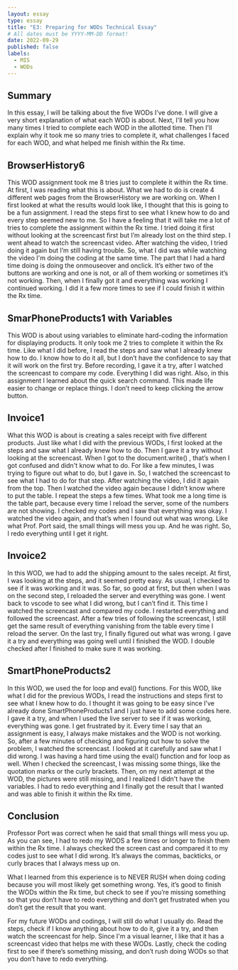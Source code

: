 ```yaml
---
layout: essay
type: essay
title: "E3: Preparing for WODs Technical Essay"
# All dates must be YYYY-MM-DD format!
date: 2022-09-29
published: false
labels:
  - MIS
  - WODs
---
```

<h2 id="Summary">Summary</h2>
<p>In this essay, I will be talking about the five WODs I’ve done. I will give a very short explanation of what each WOD is about. Next, I'll tell you how many times I tried to complete each WOD in the allotted time. Then I'll explain why it took me so many tries to complete it, what challenges I faced for each WOD, and what helped me finish within the Rx time.</p>

<h2 id="Browser-History-6">BrowserHistory6</h2>
<p>This WOD assignment took me 8 tries just to complete it within the Rx time. At first, I was reading what this is about. What we had to do is create 4 different web pages from the BrowserHistory we are working on. When I first looked at what the results would look like, I thought that this is going to be a fun assignment. I read the steps first to see what I knew how to do and every step seemed new to me. So I have a feeling that it will take me a lot of tries to complete the assignment within the Rx time. I tried doing it first without looking at the screencast first but I’m already lost on the third step. I went ahead to watch the screencast video. After watching the video, I tried doing it again but I’m still having trouble. So, what I did was while watching the video I'm doing the coding at the same time. The part that I had a hard time doing is doing the onmouseover and onclick. It’s either two of the buttons are working and one is not, or all of them working or sometimes it’s not working. Then, when I finally got it and everything was working I continued working. I did it a few more times to see if I could finish it within the Rx time.</p>

<h2 id="Smar-Phone-Products-1-with-Variables ">SmarPhoneProducts1 with Variables</h2>
<p>This WOD is about using variables to eliminate hard-coding the information for displaying products. It only took me 2 tries to complete it within the Rx time. Like what I did before, I read the steps and saw what I already knew how to do. I know how to do it all, but I don’t have the confidence to say that it will work on the first try. Before recording, I gave it a try, after I watched the screencast to compare my code. Everything I did was right. Also, in this assignment I learned about the quick search command. This made life easier to change or replace things. I don’t need to keep clicking the arrow button.</p>

<h2 id="Invoice-1">Invoice1</h2>
<p>What this WOD is about is creating a sales receipt with five different products. Just like what I did with the previous WODs, I first looked at the steps and saw what I already knew how to do. Then I gave it a try without looking at the screencast. When I got to the document.write() , that’s when I got confused and didn't know what to do. For like a few minutes, I was trying to figure out what to do, but I gave in. So, I watched the screencast to see what I had to do for that step. After watching the video, I did it again from the top. Then I watched the video again because I didn’t know where to put the table. I repeat the steps a few times. What took me a long time is the table part, because every time I reload the server, some of the numbers are not showing. I checked my codes and I saw that everything was okay. I watched the video again, and that’s when I found out what was wrong. Like what Prof. Port said, the small things will mess you up. And he was right. So, I redo everything until I get it right.</p>

<h2 id="Invoice-2">Invoice2</h2>
<p>In this WOD, we had to add the shipping amount to the sales receipt. At first, I was looking at the steps, and it seemed pretty easy. As usual, I checked to see if it was working and it was. So far, so good at first, but then when I was on the second step, I reloaded the server and everything was gone. I went back to vscode to see what I did wrong, but I can’t find it. This time I watched the screencast and compared my code. I restarted everything and followed the screencast. After a few tries of following the screencast, I still get the same result of everything vanishing from the table every time I reload the server. On the last try, I finally figured out what was wrong. I gave it a try and everything was going well until I finished the WOD. I double checked after I finished to make sure it was working.</p>

<h2 id="Smart-Phone-Products-2">SmartPhoneProducts2</h2>
<p>In this WOD, we used the for loop and eval() functions. For this WOD, like what I did for the previous WODs, I read the instructions and steps first to see what I knew how to do. I thought it was going to be easy since I’ve already done SmartPhoneProducts1 and I just have to add some codes here. I gave it a try, and when I used the live server to see if it was working, everything was gone. I get frustrated by it. Every time I say that an assignment is easy, I always make mistakes and the WOD is not working. So, after a few minutes of checking and figuring out how to solve the problem, I watched the screencast. I looked at it carefully and saw what I did wrong. I was having a hard time using the eval() function and for loop as well. When I checked the screencast, I was missing some things, like the quotation marks or the curly brackets. Then, on my next attempt at the WOD, the pictures were still missing, and I realized I didn't have the variables. I had to redo everything and I finally got the result that I wanted and was able to finish it within the Rx time.</p>

<h2 id="Conclusion">Conclusion</h2>
<p>Professor Port was correct when he said that small things will mess you up. As you can see, I had to redo my WODS a few times or longer to finish them within the Rx time. I always checked the screen cast and compared it to my codes just to see what I did wrong. It’s always the commas, backticks, or curly braces that I always mess up on.</p>

<p>What I learned from this experience is to NEVER RUSH when doing coding because you will most likely get something wrong. Yes, it’s good to finish the WODs within the Rx time, but check to see if you’re missing something so that you don’t have to redo everything and don’t get frustrated when you don’t get the result that you want.</p>

<p>For my future WODs and codings, I will still do what I usually do. Read the steps, check if I know anything about how to do it, give it a try, and then watch the screencast for help. Since I'm a visual learner, I like that it has a screencast video that helps me with these WODs. Lastly, check the coding first to see if there’s something missing, and don’t rush doing WODs so that you don’t have to redo everything.</p>
